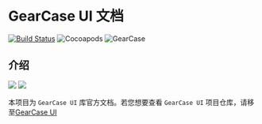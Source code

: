 # GearCase UI 文档
[![Build Status](https://www.travis-ci.org/evenyao/GearCase.svg?branch=master)](https://www.travis-ci.org/evenyao/GearCase)
![Cocoapods](https://img.shields.io/cocoapods/l/AFNetworking.svg)
![GearCase](https://img.shields.io/badge/gearcase-0.2.17-orange.svg)

## 介绍
![](https://img-1257191344.cos.ap-chengdu.myqcloud.com/gear.png)
![](https://img-1257191344.cos.ap-chengdu.myqcloud.com/case.png)

本项目为 `GearCase UI` 库官方文档。若您想要查看 `GearCase UI` 项目仓库，请移至[GearCase UI](https://github.com/evenyao/GearCase)

